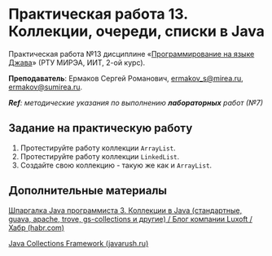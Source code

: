 # Практическая работа 13. Коллекции, очереди, списки в Java
Практическая работа №13 дисциплине «[Программирование на языке Джава](https://online-edu.mirea.ru/course/view.php?id=4053)» (РТУ МИРЭА, ИИТ, 2-ой курс).

**Преподаватель**: Ермаков Сергей Романович, ermakov_s@mirea.ru, ermakov@sumirea.ru.

***Ref**: методические указания по выполнению **лабораторных** работ (№7)*

## Задание на практическую работу

1. Протестируйте работу коллекции `ArrayList`. 
2. Протестируйте работу коллекции `LinkedList`. 
3. Создайте свою коллекцию - такую же как и `ArrayList`.

## Дополнительные материалы

[Шпаргалка Java программиста 3. Коллекции в Java (стандартные, guava, apache, trove, gs-collections и другие) / Блог компании Luxoft / Хабр (habr.com)](https://habr.com/ru/company/luxoft/blog/256877/)

[Java Collections Framework (javarush.ru)](https://javarush.ru/groups/posts/2308-korotko-o-glavnom---java-collections-framework)

